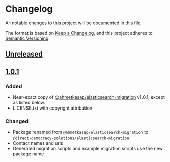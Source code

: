 # Changelog

All notable changes to this project will be documented in this file.

The format is based on [Keep a Changelog](https://keepachangelog.com/en/1.1.0/),
and this project adheres to [Semantic Versioning](https://semver.org/spec/v2.0.0.html).

## [Unreleased]

## [1.0.1]

### Added
- Near-exact copy of [@ahmetkasap/elasticsearch-migration](https://www.npmjs.com/package/@ahmetkasap/elasticsearch-migration) v1.0.1, except as listed below.
- LICENSE.txt with copyright attribution

### Changed
- Package renamed from `@ahmetkasap/elasticsearch-migration` to `@direct-democracy-solutions/elasticsearch-migration`
- Contact names and urls
- Generated migration scripts and example migration scripts use the new package name

[unreleased]: https://github.com/direct-democracy-solutions/elasticsearch-migration/compare/v1.0.1...master
[1.0.1]: https://github.com/direct-democracy-solutions/releases/tag/v1.0.1